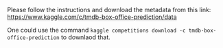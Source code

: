 Please follow the instructions and download the metadata from this link: https://www.kaggle.com/c/tmdb-box-office-prediction/data

One could use the command ```kaggle competitions download -c tmdb-box-office-prediction``` to downlaod that.
